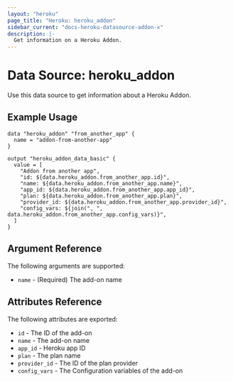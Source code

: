 ```yaml
---
layout: "heroku"
page_title: "Heroku: heroku_addon"
sidebar_current: "docs-heroku-datasource-addon-x"
description: |-
  Get information on a Heroku Addon.
---
```


# Data Source: heroku_addon

Use this data source to get information about a Heroku Addon.

## Example Usage

```hcl-terraform
data "heroku_addon" "from_another_app" {
  name = "addon-from-another-app"
}

output "heroku_addon_data_basic" {
  value = [
    "Addon from another app",
    "id: ${data.heroku_addon.from_another_app.id}",
    "name: ${data.heroku_addon.from_another_app.name}",
    "app_id: ${data.heroku_addon.from_another_app.app_id}",
    "plan: ${data.heroku_addon.from_another_app.plan}",
    "provider_id: ${data.heroku_addon.from_another_app.provider_id}",
    "config_vars: ${join(", ", data.heroku_addon.from_another_app.config_vars)}",
  ]
}
```

## Argument Reference

The following arguments are supported:

* `name` - (Required) The add-on name

## Attributes Reference

The following attributes are exported:

* `id` - The ID of the add-on
* `name` - The add-on name
* `app_id` - Heroku app ID
* `plan` - The plan name
* `provider_id` - The ID of the plan provider
* `config_vars` - The Configuration variables of the add-on

